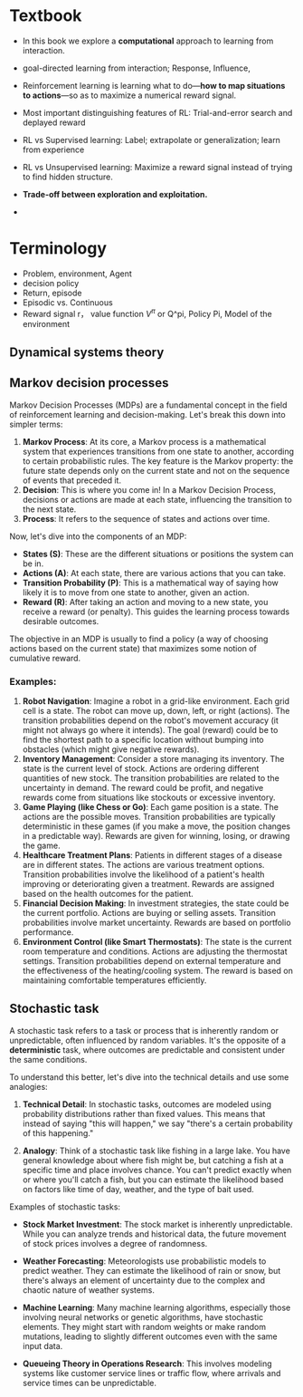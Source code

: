 # Textbook

- In this book we explore a **computational** approach to learning from interaction.

- goal-directed learning from interaction; Response, Influence, 
- Reinforcement learning is learning what to do—**how to map situations to actions**—so as to maximize a numerical reward signal.
- Most important distinguishing features of RL: Trial-and-error search and deplayed reward
- RL vs Supervised learning: Label; extrapolate or generalization; learn from experience
- RL vs Unsupervised learning: Maximize a reward signal instead of trying to find hidden structure. 
- **Trade-off between exploration and exploitation.** 
- 

# Terminology

- Problem, environment, Agent
- decision policy
- Return, episode
- Episodic vs. Continuous
- Reward signal r， value function $V^ \pi$ or Q^pi, Policy Pi, Model of the environment

## Dynamical systems theory





## Markov decision processes

Markov Decision Processes (MDPs) are a fundamental concept in the field of reinforcement learning and decision-making. Let's break this down into simpler terms:

1. **Markov Process**: At its core, a Markov process is a mathematical system that experiences transitions from one state to another, according to certain probabilistic rules. The key feature is the Markov property: the future state depends only on the current state and not on the sequence of events that preceded it.
2. **Decision**: This is where you come in! In a Markov Decision Process, decisions or actions are made at each state, influencing the transition to the next state.
3. **Process**: It refers to the sequence of states and actions over time.

Now, let's dive into the components of an MDP:

- **States (S)**: These are the different situations or positions the system can be in.
- **Actions (A)**: At each state, there are various actions that you can take.
- **Transition Probability (P)**: This is a mathematical way of saying how likely it is to move from one state to another, given an action.
- **Reward (R)**: After taking an action and moving to a new state, you receive a reward (or penalty). This guides the learning process towards desirable outcomes.

The objective in an MDP is usually to find a policy (a way of choosing actions based on the current state) that maximizes some notion of cumulative reward.

### Examples:

1. **Robot Navigation**: Imagine a robot in a grid-like environment. Each grid cell is a state. The robot can move up, down, left, or right (actions). The transition probabilities depend on the robot's movement accuracy (it might not always go where it intends). The goal (reward) could be to find the shortest path to a specific location without bumping into obstacles (which might give negative rewards).
2. **Inventory Management**: Consider a store managing its inventory. The state is the current level of stock. Actions are ordering different quantities of new stock. The transition probabilities are related to the uncertainty in demand. The reward could be profit, and negative rewards come from situations like stockouts or excessive inventory.
3. **Game Playing (like Chess or Go)**: Each game position is a state. The actions are the possible moves. Transition probabilities are typically deterministic in these games (if you make a move, the position changes in a predictable way). Rewards are given for winning, losing, or drawing the game.
4. **Healthcare Treatment Plans**: Patients in different stages of a disease are in different states. The actions are various treatment options. Transition probabilities involve the likelihood of a patient's health improving or deteriorating given a treatment. Rewards are assigned based on the health outcomes for the patient.
5. **Financial Decision Making**: In investment strategies, the state could be the current portfolio. Actions are buying or selling assets. Transition probabilities involve market uncertainty. Rewards are based on portfolio performance.
6. **Environment Control (like Smart Thermostats)**: The state is the current room temperature and conditions. Actions are adjusting the thermostat settings. Transition probabilities depend on external temperature and the effectiveness of the heating/cooling system. The reward is based on maintaining comfortable temperatures efficiently.



## Stochastic task

A stochastic task refers to a task or process that is inherently random or unpredictable, often influenced by random variables. It's the opposite of a **deterministic** task, where outcomes are predictable and consistent under the same conditions. 

To understand this better, let's dive into the technical details and use some analogies:

1. **Technical Detail**: In stochastic tasks, outcomes are modeled using probability distributions rather than fixed values. This means that instead of saying "this will happen," we say "there's a certain probability of this happening."

2. **Analogy**: Think of a stochastic task like fishing in a large lake. You have general knowledge about where fish might be, but catching a fish at a specific time and place involves chance. You can't predict exactly when or where you'll catch a fish, but you can estimate the likelihood based on factors like time of day, weather, and the type of bait used.

Examples of stochastic tasks:

- **Stock Market Investment**: The stock market is inherently unpredictable. While you can analyze trends and historical data, the future movement of stock prices involves a degree of randomness.

- **Weather Forecasting**: Meteorologists use probabilistic models to predict weather. They can estimate the likelihood of rain or snow, but there's always an element of uncertainty due to the complex and chaotic nature of weather systems.

- **Machine Learning**: Many machine learning algorithms, especially those involving neural networks or genetic algorithms, have stochastic elements. They might start with random weights or make random mutations, leading to slightly different outcomes even with the same input data.

- **Queueing Theory in Operations Research**: This involves modeling systems like customer service lines or traffic flow, where arrivals and service times can be unpredictable.
